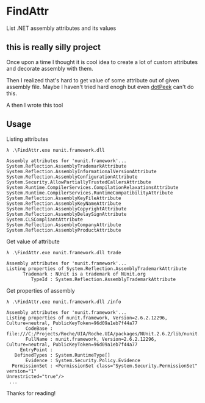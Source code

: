 # FindAttr
List .NET assembly attributes and its values 

## this is really silly project
Once upon a time I thought it is cool idea to create a lot of custom attributes and decorate assembly with them.

Then I realized that's hard to get value of some attribute out of given assembly file. Maybe I haven't tried hard 
enogh but even [dotPeek](https://www.jetbrains.com/decompiler/) can't do this.

A then I wrote this tool

## Usage

Listing attributes
```
λ .\FindAttr.exe nunit.framework.dll

Assembly attributes for 'nunit.framework'...
System.Reflection.AssemblyTrademarkAttribute
System.Reflection.AssemblyInformationalVersionAttribute
System.Reflection.AssemblyConfigurationAttribute
System.Security.AllowPartiallyTrustedCallersAttribute
System.Runtime.CompilerServices.CompilationRelaxationsAttribute
System.Runtime.CompilerServices.RuntimeCompatibilityAttribute
System.Reflection.AssemblyKeyFileAttribute
System.Reflection.AssemblyKeyNameAttribute
System.Reflection.AssemblyCopyrightAttribute
System.Reflection.AssemblyDelaySignAttribute
System.CLSCompliantAttribute
System.Reflection.AssemblyCompanyAttribute
System.Reflection.AssemblyProductAttribute
```

Get value of attribute
```
λ .\FindAttr.exe nunit.framework.dll trade

Assembly attributes for 'nunit.framework'...
Listing properties of System.Reflection.AssemblyTrademarkAttribute
      Trademark : NUnit is a trademark of NUnit.org
         TypeId : System.Reflection.AssemblyTrademarkAttribute
```

Get properties of assembly

```
λ .\FindAttr.exe nunit.framework.dll /info

Assembly attributes for 'nunit.framework'...
Listing properties of nunit.framework, Version=2.6.2.12296, Culture=neutral, PublicKeyToken=96d09a1eb7f44a77
       CodeBase : file:///C:/Projects/Roche/UIA/Roche.UIA/packages/NUnit.2.6.2/lib/nunit.framework.dll
       FullName : nunit.framework, Version=2.6.2.12296, Culture=neutral, PublicKeyToken=96d09a1eb7f44a77
     EntryPoint :
   DefinedTypes : System.RuntimeType[]
       Evidence : System.Security.Policy.Evidence
  PermissionSet : <PermissionSet class="System.Security.PermissionSet"
version="1"
Unrestricted="true"/>
 ...
```

Thanks for reading!